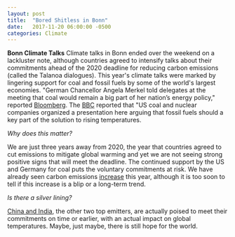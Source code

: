 ```yaml
---
layout: post
title:  "Bored Shitless in Bonn"
date:   2017-11-20 06:00:00 -0500
categories: Climate
---
```

**Bonn Climate Talks**
Climate talks in Bonn ended over the weekend on a lackluster note, although countries agreed to intensify talks about their commitments ahead of the 2020 deadline for reducing carbon emissions (called the Talanoa dialogues). This year's climate talks were marked by lingering support for coal and fossil fuels by some of the world's largest economies. "German Chancellor Angela Merkel told delegates at the meeting that coal would remain a big part of her nation’s energy policy," reported [Bloomberg](https://www.bloomberg.com/news/articles/2017-11-18/climate-envoys-step-up-pace-of-work-without-support-from-trump). The [BBC](http://www.bbc.com/news/science-environment-42032229) reported that "US coal and nuclear companies organized a presentation here arguing that fossil fuels should a key part of the solution to rising temperatures.

*Why does this matter?*

We are just three years away from 2020, the year that countries agreed to cut emissions to mitigate global warming and yet we are not seeing strong positive signs that will meet the deadline. The continued support by the US and Germany for coal puts the voluntary commitments at risk. We have already seen carbon emissions [increase](https://www.nytimes.com/interactive/2017/11/06/climate/world-emissions-goals-far-off-course.html) this year, although it is too soon to tell if this increase is a blip or a long-term trend.

*Is there a silver lining?*

[China and India](http://climateactiontracker.org/news/287/Improvement-in-warming-outlook-as-India-and-China-move-ahead-but-Paris-Agreement-gap-still-looms-large.html), the other two top emitters, are actually poised to meet their commitments on time or earlier, with an actual impact on global temperatures. Maybe, just maybe, there is still hope for the world.
